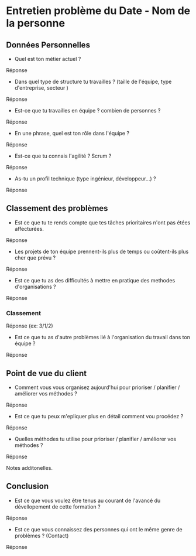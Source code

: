 # Entretien problème du Date  - Nom de la personne

## Données Personnelles

- Quel est ton métier actuel ?

Réponse

- Dans quel type de structure tu travailles ? (taille de l'équipe, type d'entreprise, secteur )

Réponse

- Est-ce que tu travailles en équipe ? combien de personnes ?

Réponse

- En une phrase, quel est ton rôle dans l'équipe ?

Réponse

- Est-ce que tu connais l'agilité ? Scrum ?

Réponse

- As-tu un profil technique (type ingénieur, développeur...) ?

Réponse

## Classement des problèmes

- Est ce que tu te rends compte que tes tâches prioritaires n'ont pas étées affecturées.

Réponse

- Les projets de ton équipe prennent-ils plus de temps ou coûtent-ils plus cher que prévu ?

Réponse

- Est ce que tu as des difficultés à mettre en pratique des methodes d'organisations ?

Réponse

### Classement

Réponse (ex: 3/1/2)

- Est ce que tu as d'autre problèmes lié à l'organisation du travail dans ton équipe ?

Réponse

## Point de vue du client

- Comment vous vous organisez aujourd'hui pour prioriser / planifier / améliorer vos méthodes ?

Réponse

- Est ce que tu peux m'epliquer plus en détail comment vou procédez ?

Réponse

- Quelles méthodes tu utilise pour prioriser / planifier / améliorer vos méthodes ?

Réponse

Notes additonelles.

## Conclusion

- Est ce que vous voulez être tenus au courant de l'avancé du dévellopement de cette formation ?

Réponse

- Est ce que vous connaissez des personnes qui ont le même genre de problèmes ? (Contact)

Réponse